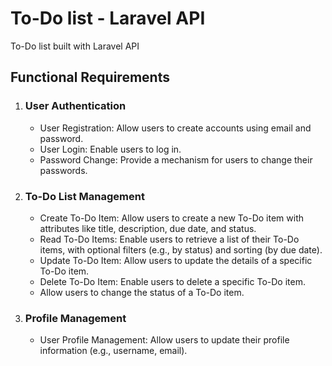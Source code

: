 # To-Do list - Laravel API
To-Do list built with Laravel API

## Functional Requirements

1. ### User Authentication
    - User Registration: Allow users to create accounts using email and password.
    - User Login: Enable users to log in.
   - Password Change: Provide a mechanism for users to change their passwords.
2. ### To-Do List Management
    - Create To-Do Item: Allow users to create a new To-Do item with attributes like title, description, due date, and status.
    - Read To-Do Items: Enable users to retrieve a list of their To-Do items, with optional filters (e.g., by status) and sorting (by due date).
    - Update To-Do Item: Allow users to update the details of a specific To-Do item.
    - Delete To-Do Item: Enable users to delete a specific To-Do item.
    - Allow users to change the status of a  To-Do item.
3. ### Profile Management   
    - User Profile Management: Allow users to update their profile information (e.g., username, email).
